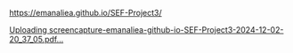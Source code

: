 https://emanaliea.github.io/SEF-Project3/


[Uploading screencapture-emanaliea-github-io-SEF-Project3-2024-12-02-20_37_05.pdf…]()
